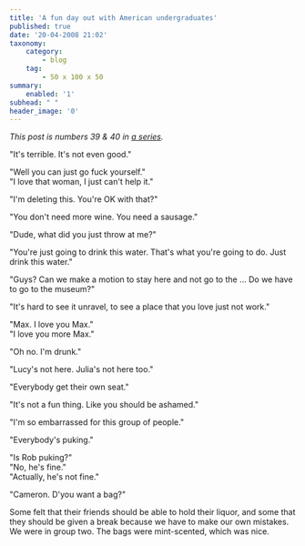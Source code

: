 ```yaml
---
title: 'A fun day out with American undergraduates'
published: true
date: '20-04-2008 21:02'
taxonomy:
    category:
        - blog
    tag:
        - 50 x 100 x 50
summary:
    enabled: '1'
subhead: " "
header_image: '0'
---
```


_This post is numbers 39 & 40 in [a series](https://jeremycherfas.net/blog/tag:50%20x%20100%20x%2050)._

"It's terrible. It's not even good."

"Well you can just go fuck yourself."  
"I love that woman, I just can't help it."

"I'm deleting this. You're OK with that?"

"You don't need more wine. You need a sausage."

"Dude, what did you just throw at me?"

"You're just going to drink this water. That's what you're going to do. Just drink this water."

"Guys? Can we make a motion to stay here and not go to the ... Do we have to go to the museum?"

"It's hard to see it unravel, to see a place that you love just not work."

"Max. I love you Max."  
"I love you more Max."

"Oh no. I'm drunk."

"Lucy's not here. Julia's not here too."

"Everybody get their own seat."

"It's not a fun thing. Like you should be ashamed."

"I'm so embarrassed for this group of people."

"Everybody's puking."

"Is Rob puking?"  
"No, he's fine."  
"Actually, he's not fine."

"Cameron. D'you want a bag?"

Some felt that their friends should be able to hold their liquor, and some that they should be given a break because we have to make our own mistakes. We were in group two. The bags were mint-scented, which was nice.
